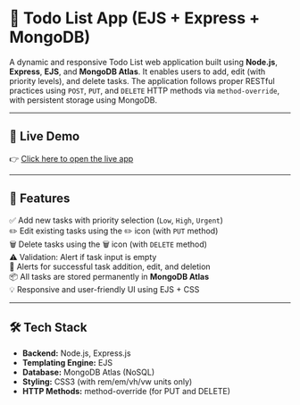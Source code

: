 # 📝 Todo List App (EJS + Express + MongoDB)

A dynamic and responsive Todo List web application built using **Node.js**, **Express**, **EJS**, and **MongoDB Atlas**. It enables users to add, edit (with priority levels), and delete tasks. The application follows proper RESTful practices using `POST`, `PUT`, and `DELETE` HTTP methods via `method-override`, with persistent storage using MongoDB.

---

## 🔗 Live Demo

👉 [Click here to open the live app](https://todo-list-mongodb-q9js.onrender.com)

---

## 📁 Features

✅ Add new tasks with priority selection (`Low`, `High`, `Urgent`)  
✏️ Edit existing tasks using the ✏️ icon (with `PUT` method)  
🗑️ Delete tasks using the 🗑️ icon (with `DELETE` method)  
⚠️ Validation: Alert if task input is empty  
🔔 Alerts for successful task addition, edit, and deletion  
📦 All tasks are stored permanently in **MongoDB Atlas**  
💡 Responsive and user-friendly UI using EJS + CSS  

---

## 🛠 Tech Stack

- **Backend:** Node.js, Express.js  
- **Templating Engine:** EJS  
- **Database:** MongoDB Atlas (NoSQL)  
- **Styling:** CSS3 (with rem/em/vh/vw units only)  
- **HTTP Methods:** method-override (for PUT and DELETE)

